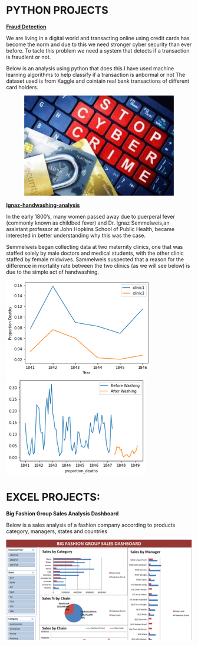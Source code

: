 # PYTHON PROJECTS
                                                              
[**Fraud Detection**](https://github.com/karennjoki/FRAUD_DETECTION/blob/main/My%20project_fraud%20detection.ipynb)
 
We are living in a digital world and transacting online using credit cards has become the norm and due to this we need stronger cyber security than ever before.
To tacle this problem we need a system that detects if a transaction is fraudlent or not.

Below is an analysis using python that does this.I have used machine learning algorithms to help classify if a transaction is anbormal or not
The dataset used is from Kaggle and cointain real bank transactions of different card holders.

<p align="center">
 <img src="images/credit%20card2.jpg" />
 </p>
                           


[**Ignaz-handwashing-analysis**](https://github.com/karennjoki/Ignaz-handwashing-analysis/blob/main/Ignaz%20Handwashing%20Project-checkpoint.ipynb)

In the early 1800’s, many women passed away due to puerperal fever (commonly known as childbed fever) and Dr. Ignaz Semmelweis,an assistant professor at John Hopkins 
School of Public Health, became interested in better understanding why this was the case.

Semmelweis began collecting data at two maternity clinics, one that was staffed solely by male doctors and medical students, with the other clinic staffed by female
midwives. Sammelweis suspected that a reason for the difference in mortality rate between the two clinics (as we will see below) is due to the simple act of 
handwashing.

![](images/clinic%20img1.png)![](images/clinic%20img3.png)

# EXCEL PROJECTS:

**Big Fashion Group Sales Analysis Dashboard**

Below is a sales analysis of a fashion company according to products category, managers, states and countries

![](images/Big%20Fashion%20Sales%20Analysis%20Dashboard.PNG)
